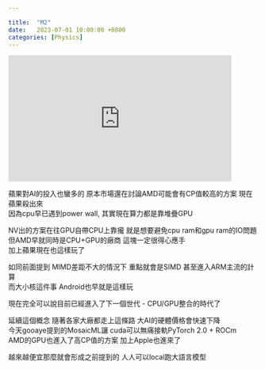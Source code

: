 ```yaml
---

title:  "M2"
date:   2023-07-01 10:00:00 +0800
categories: [Physics]
---
```


<iframe width="450" height="255" src="https://www.youtube.com/embed/UsfmqTb2NVY" title="YouTube video player" frameborder="0" ></iframe>


蘋果對AI的投入也蠻多的 原本市場還在討論AMD可能會有CP值較高的方案 現在蘋果殺出來  
因為cpu早已遇到power wall, 其實現在算力都是靠堆疊GPU

NV出的方案在往GPU自帶CPU上靠攏 就是想要避免cpu ram和gpu ram的IO問題  
但AMD早就同時是CPU+GPU的廠商 這塊一定很得心應手  
加上蘋果現在也這樣玩了

如同前面提到 MIMD差距不大的情況下 重點就會是SIMD 甚至進入ARM主流的計算  
而大小核這件事 Android也早就是這樣玩

現在完全可以說目前已經進入了下一個世代 - CPU/GPU整合的時代了   

延續這個概念 隨著各家大廠都走上這條路 大AI的硬體價格會快速下降  
今天gooaye提到的MosaicML讓 cuda可以無痛接軌PyTorch 2.0 + ROCm  
AMD的GPU也進入了高CP值的方案  加上Apple也進來了

越來越便宜那麼就會形成之前提到的 人人可以local跑大語言模型  
